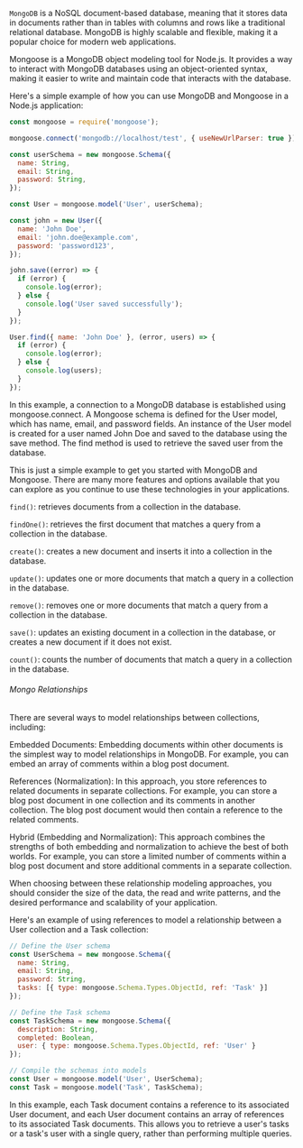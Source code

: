 `MongoDB` is a NoSQL document-based database, meaning that it stores data in documents rather than in tables with columns and rows like a traditional relational database. MongoDB is highly scalable and flexible, making it a popular choice for modern web applications.

Mongoose is a MongoDB object modeling tool for Node.js. It provides a way to interact with MongoDB databases using an object-oriented syntax, making it easier to write and maintain code that interacts with the database.

Here's a simple example of how you can use MongoDB and Mongoose in a Node.js application:

```js
const mongoose = require('mongoose');

mongoose.connect('mongodb://localhost/test', { useNewUrlParser: true });

const userSchema = new mongoose.Schema({
  name: String,
  email: String,
  password: String,
});

const User = mongoose.model('User', userSchema);

const john = new User({
  name: 'John Doe',
  email: 'john.doe@example.com',
  password: 'password123',
});

john.save((error) => {
  if (error) {
    console.log(error);
  } else {
    console.log('User saved successfully');
  }
});

User.find({ name: 'John Doe' }, (error, users) => {
  if (error) {
    console.log(error);
  } else {
    console.log(users);
  }
});
```
In this example, a connection to a MongoDB database is established using mongoose.connect. A Mongoose schema is defined for the User model, which has name, email, and password fields. An instance of the User model is created for a user named John Doe and saved to the database using the save method. The find method is used to retrieve the saved user from the database.

This is just a simple example to get you started with MongoDB and Mongoose. There are many more features and options available that you can explore as you continue to use these technologies in your applications.


`find()`: retrieves documents from a collection in the database.

`findOne()`: retrieves the first document that matches a query from a collection in the database.

`create()`: creates a new document and inserts it into a collection in the database.

`update()`: updates one or more documents that match a query in a collection in the database.

`remove()`: removes one or more documents that match a query from a collection in the database.

`save()`: updates an existing document in a collection in the database, or creates a new document if it does not exist.

`count()`: counts the number of documents that match a query in a collection in the database.

###### Mongo Relationships

There are several ways to model relationships between collections, including:

Embedded Documents: Embedding documents within other documents is the simplest way to model relationships in MongoDB. For example, you can embed an array of comments within a blog post document.

References (Normalization): In this approach, you store references to related documents in separate collections. For example, you can store a blog post document in one collection and its comments in another collection. The blog post document would then contain a reference to the related comments.

Hybrid (Embedding and Normalization): This approach combines the strengths of both embedding and normalization to achieve the best of both worlds. For example, you can store a limited number of comments within a blog post document and store additional comments in a separate collection.

When choosing between these relationship modeling approaches, you should consider the size of the data, the read and write patterns, and the desired performance and scalability of your application.

Here's an example of using references to model a relationship between a User collection and a Task collection:

```js
// Define the User schema
const UserSchema = new mongoose.Schema({
  name: String,
  email: String,
  password: String,
  tasks: [{ type: mongoose.Schema.Types.ObjectId, ref: 'Task' }]
});

// Define the Task schema
const TaskSchema = new mongoose.Schema({
  description: String,
  completed: Boolean,
  user: { type: mongoose.Schema.Types.ObjectId, ref: 'User' }
});

// Compile the schemas into models
const User = mongoose.model('User', UserSchema);
const Task = mongoose.model('Task', TaskSchema);
```

In this example, each Task document contains a reference to its associated User document, and each User document contains an array of references to its associated Task documents. This allows you to retrieve a user's tasks or a task's user with a single query, rather than performing multiple queries.